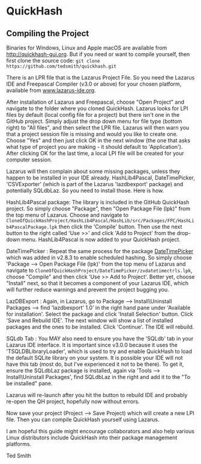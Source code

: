 QuickHash
=========

Compiling the Project
---------------------

Binaries for Windows, Linux and Apple macOS are available from http://quickhash-gui.org.
But if you need or want to compile yourself, then first clone the source code: `git clone https://github.com/tedsmith/quickhash.git`

There is an LPR file that is the Lazarus Project File. So you need the Lazarus IDE and Freepascal Compiler (v3.0 or above) for your chosen platform, available from www.lazarus-ide.org. 

After installation of Lazarus and Freepascal, choose "Open Project" and navigate to the folder where you cloned QuickHash.
Lazarus looks for LPI files by default (local config file for a project) but there isn't one in the GitHub project.
Simply adjust the drop down menu for file type (bottom right) to "All files", and then select the LPR file.
Lazarus will then warn you that a project session file is missing and would you like to create one.
Choose "Yes" and then just click OK in the next window (the one that asks what type of project you are making - it should default to 'Application').
After clicking OK for the last time, a local LPI file will be created for your computer session. 

Lazarus will then complain about some missing packages, unless they happen to be installed in your IDE already. HashLib4Pascal, DateTimePicker, 'CSVExporter' (which is part of the Lazarus 'lazdbexport' package) and potentially SQLdbLaz. 
So you need to install those. Here is how.  

HashLib4Pascal package: The library is included in the GitHub QuickHash project. So simply choose "Package", then "Open Package File (lpk)" from the top menu of Lazarus.
Choose and navigate to `CloneOfQuickHashProject/HashLib4Pascal/HashLib/src/Packages/FPC/HashLib4PascalPackage.lpk` then click the 'Compile' button.
Then use the next button to the right called 'Use >>' and click 'Add to Project' from the drop-down menu. HashLib4Pascal is now added to your QuickHash project.

DateTimePicker : Repeat the same process for the package [DateTimePicker](http://wiki.lazarus.freepascal.org/ZVDateTimeControls_Package) which was added in v2.8.3 to enable scheduled hashing.
So simply choose 'Package --> Open Package File (lpk)' from the top menu of Lazarus and navigate to `CloneOfQuickHashProject/DateTimePicker/zvdatetimectrls.lpk`, choose "Compile" and then click 'Use >> Add to Project'.
Better yet, choose "Install" next, so that it becomes a component of your Lazarus IDE, which will further reduce warnings and prevent the project bugging you. 

LazDBExport : Again, in Lazarus, go to Package --> Install\Uninstall Packages --> find 'lazdbexport' 1.0' in the right hand pane under 'Available for installation'. Select the package and click 'Install Selection' button. 
Click 'Save and Rebuild IDE'. The next window will show a list of installed packages and the ones to be installed. Click 'Continue'. The IDE will rebuild.

SQLdb Tab : You MAY also need to ensure you have the 'SQLdb' tab in your Lazarus IDE interface. It is important since v3.0.0 because it uses the 'TSQLDBLibraryLoader', which is used to try and enable QuickHash to load the default SQLite library on your system. 
It is possible your IDE will not have this tab (most do, but I've experienced it not to be there). To get it, ensure the SQLdbLaz package is installed, again via 'Tools --> Install\Uninstall Packages', find SQLdbLaz in the right and add it to the "To be installed" pane.

Lazarus will re-launch after you hit the button to rebuild IDE and probably re-open the QH project, hopefully now without errors. 

Now save your project (Project --> Save Project) which will create a new LPI file. Then you can compile QuickHash yourself using Lazarus. 

I am hopeful this guide might encourage collaborators and also help various Linux distributors include QuickHash into their package management platforms. 

Ted Smith
